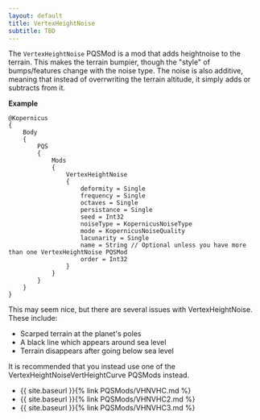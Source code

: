 ```yaml
---
layout: default
title: VertexHeightNoise
subtitle: TBD
---
```


The `VertexHeightNoise` PQSMod is a mod that adds heightnoise to the terrain. This makes the terrain bumpier, though the "style" of bumps/features change with the noise type. 
The noise is also additive, meaning that instead of overrwriting the terrain altitude, it simply adds or subtracts from it.

**Example**
```
@Kopernicus
{
    Body
    {
        PQS
        {
            Mods
            {
                VertexHeightNoise
                {
                    deformity = Single
                    frequency = Single
                    octaves = Single
                    persistance = Single
                    seed = Int32
                    noiseType = KopernicusNoiseType
                    mode = KopernicusNoiseQuality
                    lacunarity = Single
                    name = String // Optional unless you have more than one VertexHeightNoise PQSMod
                    order = Int32
                }
            }
        }
    }
}
```

This may seem nice, but there are several issues with VertexHeightNoise. These include:

* Scarped terrain at the planet's poles
* A black line which appears around sea level
* Terrain disappears after going below sea level

It is recommended that you instead use one of the VertexHeightNoiseVertHeightCurve PQSMods instead.

* {{ site.baseurl }}{% link PQSMods/VHNVHC.md %}
* {{ site.baseurl }}{% link PQSMods/VHNVHC2.md %}
* {{ site.baseurl }}{% link PQSMods/VHNVHC3.md %}